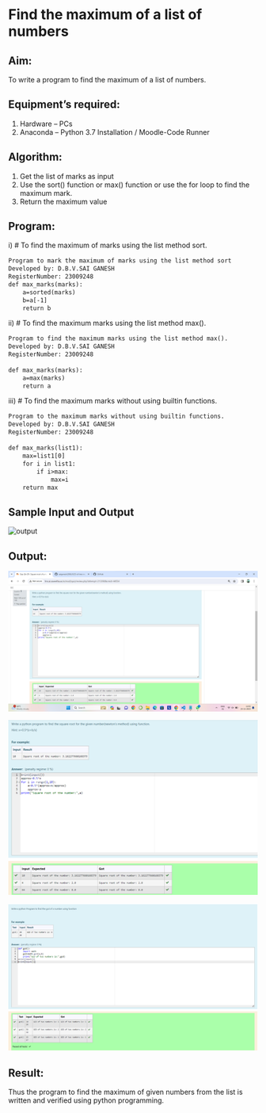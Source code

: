 # Find the maximum of a list of numbers
## Aim:
To write a program to find the maximum of a list of numbers.
## Equipment’s required:
1.	Hardware – PCs
2.	Anaconda – Python 3.7 Installation / Moodle-Code Runner
## Algorithm:
1.	Get the list of marks as input
2.	Use the sort() function or max() function or use the for loop to find the maximum mark.
3.	Return the maximum value
## Program:

i)	# To find the maximum of marks using the list method sort.
```
Program to mark the maximum of marks using the list method sort
Developed by: D.B.V.SAI GANESH
RegisterNumber: 23009248
def max_marks(marks):
    a=sorted(marks)
    b=a[-1]
    return b
```

ii)	# To find the maximum marks using the list method max().
```
Program to find the maximum marks using the list method max().
Developed by: D.B.V.SAI GANESH
RegisterNumber: 23009248

def max_marks(marks):
    a=max(marks)
    return a
```
iii) # To find the maximum marks without using builtin functions.
```
Program to the maximum marks without using builtin functions.
Developed by: D.B.V.SAI GANESH
RegisterNumber: 23009248

def max_marks(list1):
    max=list1[0]
    for i in list1:
        if i>max:
            max=i
    return max
```
## Sample Input and Output
![output](./img/max_marks1.jpg) 

## Output:
![Alt text](<Screenshot 2023-11-23 110242.png>)

![Alt text](<Screenshot 2023-11-23 110256.png>)

![Alt text](<Screenshot 2023-11-23 100851.png>)
## Result:
Thus the program to find the maximum of given numbers from the list is written and verified using python programming.